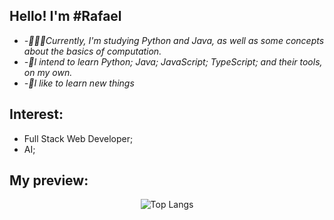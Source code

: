 
## Hello! I'm #Rafael

-  *-👨🏽‍💻Currently, I'm studying Python and Java, as well as some concepts about the basics of computation.*
-  *-🚀I intend to learn Python; Java; JavaScript; TypeScript; and their tools, on my own.*
-  *-🌱I like to learn new things*

## Interest:
- Full Stack Web Developer;
- AI;
  
## My preview:
<div align="center">
  
 ![Top Langs](https://github-readme-stats.vercel.app/api/top-langs/?username=RafaelMacharete&layout=compact&theme=one_dark_pro)


